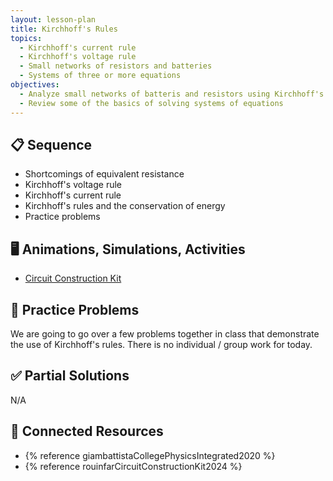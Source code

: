 ```yaml
---
layout: lesson-plan
title: Kirchhoff's Rules
topics:
  - Kirchhoff's current rule
  - Kirchhoff's voltage rule
  - Small networks of resistors and batteries
  - Systems of three or more equations
objectives:
  - Analyze small networks of batteris and resistors using Kirchhoff's rules
  - Review some of the basics of solving systems of equations
---
```


## 📋 Sequence

* Shortcomings of equivalent resistance
* Kirchhoff's voltage rule
* Kirchhoff's current rule
* Kirchhoff's rules and the conservation of energy
* Practice problems

## 🖥️ Animations, Simulations, Activities

* [Circuit Construction Kit](https://phet.colorado.edu/sims/html/circuit-construction-kit-dc/latest/circuit-construction-kit-dc_all.html)

## 📝 Practice Problems

We are going to go over a few problems together in class that demonstrate the use of Kirchhoff's rules. There is no individual / group work for today.

## ✅ Partial Solutions

N/A

## 📘 Connected Resources

* {% reference giambattistaCollegePhysicsIntegrated2020 %}
* {% reference rouinfarCircuitConstructionKit2024 %}
